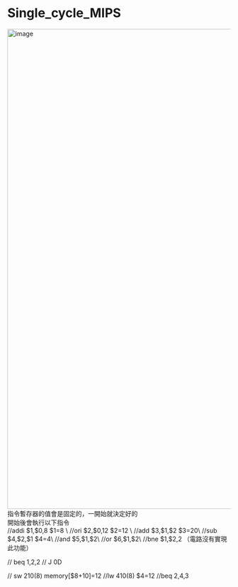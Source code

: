 # Single_cycle_MIPS
<img width="1931" height="1082" alt="image" src="https://github.com/user-attachments/assets/10642aa7-d86f-485c-9c29-07f06b3a97e6" />
指令暫存器的值會是固定的，一開始就決定好的<br/>
開始後會執行以下指令<br/>
//addi $1,$0,8 $1=8   \     
//ori $2,$0,12 $2=12    \  
//add $3,$1,$2 $3=20\
//sub $4,$2,$1 $4=4\
//and $5,$1,$2\
//or $6,$1,$2\
//bne $1,$2,2 （電路沒有實現此功能）                                     
                                                  
                                                  
// beq $1,$2,2
// J 0D
                                                  
                                                  
// sw $2 10($8) memory[$8+10]=12
//lw $4 10($8) $4=12
//beq $2,$4,3
